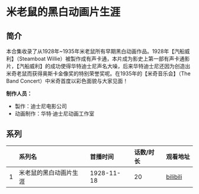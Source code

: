 # 米老鼠的黑白动画片生涯


## 简介

本合集收录了从1928年~1935年米老鼠所有早期黑白动画作品。1928年【汽船威利】（Steamboat Willie）被製作成有声卡通，本片成为影史上第一部有声卡通影片，【汽船威利】的成功使得华特迪士尼声名大噪，后来华特迪士尼还因为创造出米奇老鼠而获得奥斯卡金像奖的特别荣誉奖呢。在1935年的【米奇音乐会】（The Band Concert）中米奇首度以彩色面貌与大家见面！


**制作人员：**
- 製作：迪士尼电影公司
- 动画制作：华特·迪士尼动画工作室



## 系列

|     |   系列名   |   首播时间  | 话数/时长  | 观看地址 |
|:---  |:------    |:----      |:---       |:---  |
| 1 | 米老鼠的黑白动画片生涯 | 1928-11-18 | 20 | [bilibili](https://www.bilibili.com/bangumi/play/ss2840)  |



